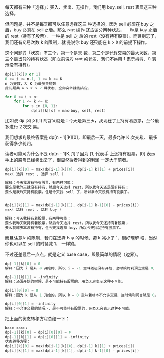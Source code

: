 每天都有三种「选择」：买⼊、卖出、⽆操作，我们⽤
buy, sell, rest 表⽰这三种选择。

但问题是，并不是每天都可以任意选择这三
种选择的，因为 sell 必须在 buy 之后，buy 必须在 sell 之后。那么 rest 操作
还应该分两种状态，
⼀种是 buy 之后的 rest（持有了股票），
⼀种是 sell 之
后的 rest（没有持有股票）。⽽且别忘了，我们还有交易次数 k 的限制，就
是说你 buy 还只能在 k > 0 的前提下操作。

这个问题的「状态」有三个，第⼀个是天
数，第⼆个是允许交易的最⼤次数，第三个是当前的持有状态（即之前说的
rest 的状态，我们不妨⽤ 1 表⽰持有，0 表⽰没有持有）。


```c++
dp[i][k][0 or 1]
0 <= i <= n-1, 1 <= k <= K
n 为天数，⼤ K 为最多交易数
此问题共 n × K × 2 种状态，全部穷举就能搞定。

for 0 <= i < n:
    for 1 <= k <= K:
        for s in {0, 1}:
            dp[i][k][s] = max(buy, sell, rest)

```
⽐如说 dp [3]\[2][1]
的含义就是：今天是第三天，我现在⼿上持有着股票，⾄今最多进⾏ 2 次交
易。

我们想求的最终答案是 dp\[n - 1]\[K][0]，即最后⼀天，最多允许 K 次交易，
最多获得多少利润。

读者可能问为什么不是 dp[n - 1[K]\[1]？因为 [1] 代表⼿
上还持有股票，[0] 表⽰⼿上的股票已经卖出去了，很显然后者得到的利润
⼀定⼤于前者。


```c++
dp[i][k][0] = max(dp[i-1][k][0], dp[i-1][k][1] + prices[i])
max( 选择 rest , 选择 sell )

解释：今天我没有持有股票，有两种可能：
要么是我昨天就没有持有，然后今天选择 rest，所以我今天还是没有持有；
要么是我昨天持有股票，但是今天我 sell 了，所以我今天没有持有股票了。


dp[i][k][1] = max(dp[i-1][k][1], dp[i-1][k-1][0] - prices[i])
max( 选择 rest , 选择 buy )

解释：今天我持有着股票，有两种可能：
要么我昨天就持有着股票，然后今天选择 rest，所以我今天还持有着股票；
要么我昨天本没有持有，但今天我选择 buy，所以今天我就持有股票了。

```
⽽且注意 k 的限制，我们在选择 buy 的时候，把 k 减⼩了 1，很好理解
吧，当然你也可以在 sell 的时候减 1，
⼀样的。

不过还差最后⼀点点，就是定义 base case，即最简单的情况（边界）。


```c++
dp[-1][k][0] = 0
解释：因为 i 是从 0 开始的，所以 i = -1 意味着还没有开始，这时候的利润当然是 0。

dp[-1][k][1] = -infinity
解释：还没开始的时候，是不可能持有股票的，⽤负⽆穷表⽰这种不可能。

dp[i][0][0] = 0
解释：因为 k 是从 1 开始的，所以 k = 0 意味着根本不允许交易，这时候利润当然是 0。

dp[i][0][1] = -infinity
解释：不允许交易的情况下，是不可能持有股票的，⽤负⽆穷表⽰这种不可能。

```

把上⾯的状态转移⽅程总结⼀下：

```c++
base case：
dp[-1][k][0] = dp[i][0][0] = 0
dp[-1][k][1] = dp[i][0][1] = -infinity
状态转移⽅程：
dp[i][k][0] = max(dp[i-1][k][0], dp[i-1][k][1] + prices[i])
dp[i][k][1] = max(dp[i-1][k][1], dp[i-1][k-1][0] - prices[i])
```

